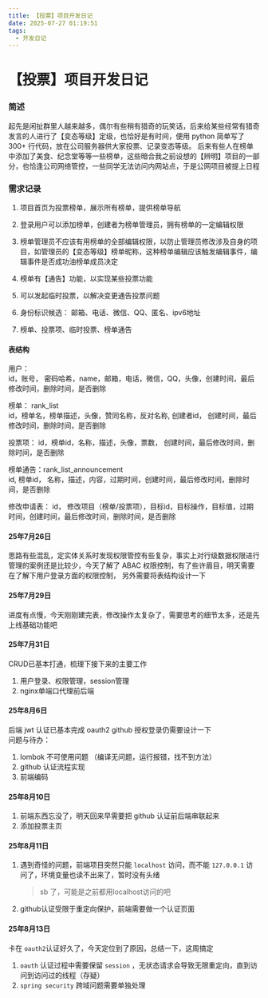 ```yaml
---
title: 【投票】项目开发日记
date: 2025-07-27 01:19:51
tags:
  - 开发日记
---
```


# 【投票】项目开发日记

### 简述

起先是闲扯群里人越来越多，偶尔有些稍有猎奇的玩笑话，后来给某些经常有猎奇发言的人进行了【变态等级】定级，也恰好是有时间，便用 python 简单写了 300+ 行代码，放在公司服务器供大家投票、记录变态等级。
后来有些人在榜单中添加了美食、纪念堂等等一些榜单，这些暗合我之前设想的【辨明】项目的一部分，也恰逢公司网络管控，一些同学无法访问内网站点，于是公网项目被提上日程

### 需求记录

1. 项目首页为投票榜单，展示所有榜单，提供榜单导航
2. 登录用户可以添加榜单，创建者为榜单管理员，拥有榜单的一定编辑权限
3. 榜单管理员不应该有用榜单的全部编辑权限，以防止管理员修改涉及自身的项目，如管理员的【变态等级】榜单昵称，这种榜单编辑应该触发编辑事件，编辑事件是否成功油榜单成员决定
4. 榜单有【通告】功能，以实现某些投票功能
5. 可以发起临时投票，以解决变更通告投票问题
4. 身份标识候选： 邮箱、电话、微信、QQ、匿名、ipv6地址


1. 榜单、投票项、临时投票、榜单通告

#### 表结构

用户：  
id，账号， 密码哈希，name，邮箱，电话，微信，QQ，头像，创建时间，最后修改时间，删除时间，是否删除

榜单： rank_list    
id，榜单名，榜单描述，头像，赞同名称，反对名称, 创建者id，  创建时间，最后修改时间，删除时间，是否删除

投票项：
id，榜单id，名称，描述，头像，票数，  创建时间，最后修改时间，删除时间，是否删除

榜单通告：rank_list_announcement  
id, 榜单id， 名称，描述，内容，过期时间，创建时间，最后修改时间，删除时间，是否删除

修改申请表：
id， 修改项目（榜单/投票项），目标id，目标操作，目标值，过期时间，创建时间，最后修改时间，删除时间，是否删除



#### 25年7月26日

思路有些混乱，定实体关系时发现权限管控有些复杂，事实上对行级数据权限进行管理的案例还是比较少，今天了解了 ABAC 权限控制，有了些许眉目，明天需要在了解下用户登录方面的权限控制，
另外需要将表结构设计一下

#### 25年7月29日

进度有点慢，今天刚刚建完表，修改操作太复杂了，需要思考的细节太多，还是先上线基础功能吧

#### 25年7月31日

CRUD已基本打通，梳理下接下来的主要工作  
1. 用户登录、权限管理，session管理
2. nginx单端口代理前后端

#### 25年8月6日

后端 jwt 认证已基本完成 oauth2 github 授权登录仍需要设计一下  
问题与待办：  
1. lombok 不可使用问题 （编译无问题，运行报错，找不到方法）
2. github 认证流程实现
3. 前端编码


#### 25年8月10日

1. 前端东西忘没了，明天回来早需要把 github 认证前后端串联起来
2. 添加投票主页

#### 25年8月11日

1. 遇到奇怪的问题，前端项目突然只能 `localhost` 访问，而不能 `127.0.0.1` 访问了，环境变量也读不出来了，暂时没有头绪
    > sb 了，可能是之前都用localhost访问的吧
2. github认证受限于重定向保护，前端需要做一个认证页面


#### 25年8月13日

卡在 `oauth2`认证好久了，今天定位到了原因，总结一下，这周搞定
1. `oauth` 认证过程中需要保留 `session` ，无状态请求会导致无限重定向，直到访问到访问过的线程（存疑）
2. `spring security`  跨域问题需要单独处理